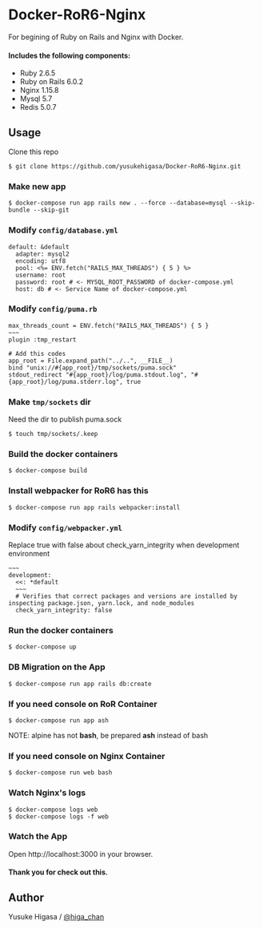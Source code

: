 # Docker-RoR6-Nginx
For begining of Ruby on Rails and Nginx with Docker.

#### Includes the following components:
- Ruby 2.6.5
- Ruby on Rails 6.0.2
- Nginx 1.15.8
- Mysql 5.7
- Redis 5.0.7

## Usage
Clone this repo
```
$ git clone https://github.com/yusukehigasa/Docker-RoR6-Nginx.git
```

### Make new app
```
$ docker-compose run app rails new . --force --database=mysql --skip-bundle --skip-git
```

### Modify `config/database.yml`
```[yml]
default: &default
  adapter: mysql2
  encoding: utf8
  pool: <%= ENV.fetch("RAILS_MAX_THREADS") { 5 } %>
  username: root
  password: root # <- MYSQL_ROOT_PASSWORD of docker-compose.yml
  host: db # <- Service Name of docker-compose.yml
```

### Modify `config/puma.rb`
```[ruby]
max_threads_count = ENV.fetch("RAILS_MAX_THREADS") { 5 }
~~~
plugin :tmp_restart

# Add this codes
app_root = File.expand_path("../..", __FILE__)
bind "unix://#{app_root}/tmp/sockets/puma.sock"
stdout_redirect "#{app_root}/log/puma.stdout.log", "#{app_root}/log/puma.stderr.log", true
```

### Make `tmp/sockets` dir
Need the dir to publish puma.sock
```
$ touch tmp/sockets/.keep
```

### Build the docker containers
```
$ docker-compose build
```

### Install webpacker for RoR6 has this
```
$ docker-compose run app rails webpacker:install
```

### Modify `config/webpacker.yml`
Replace true with false about check_yarn_integrity when development environment
```[yml]
~~~
development:
  <<: *default
  ~~~
  # Verifies that correct packages and versions are installed by inspecting package.json, yarn.lock, and node_modules
  check_yarn_integrity: false
```

### Run the docker containers
```
$ docker-compose up
```

### DB Migration on the App
```
$ docker-compose run app rails db:create
```

### If you need console on RoR Container
```
$ docker-compose run app ash
```
NOTE: alpine has not **bash**, be prepared **ash** instead of bash

### If you need console on Nginx Container
```
$ docker-compose run web bash
```

### Watch Nginx's logs
```
$ docker-compose logs web
$ docker-compose logs -f web
```

### Watch the App
Open http://localhost:3000 in your browser.

#### Thank you for check out this.

## Author
Yusuke Higasa / [@higa_chan](https://twitter.com/higa_chan)

